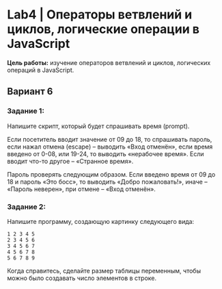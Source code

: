 # Lab4 | Операторы ветвлений и циклов, логические операции в JavaScript

**Цель работы:** изучение операторов ветвлений и циклов, логических операций в JavaScript.

## Вариант 6

### Задание 1:

Напишите скрипт, который будет спрашивать время (prompt).

Если посетитель вводит значение от 09 до 18, то спрашивать пароль, если нажал отмена (escape) – выводить «Вход отменён», если время введено от 0-08, или 19-24, то выводить «нерабочее время». Если вводит что-то другое – «Странное время».

Пароль проверять следующим образом. Если введено время от 09 до 18 и пароль «Это босс», то выводить «Добро пожаловать!», иначе – «Пароль неверен», при отмене – «Вход отменён».

### Задание 2:

Напишите программу, создающую картинку следующего вида:

    1 2 3 4 5
    2 3 4 5 6
    3 4 5 6 7
    4 5 6 7 8
    5 6 7 8 9

Когда справитесь, сделайте размер таблицы переменным, чтобы можно было создавать число элементов в строке.
